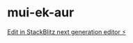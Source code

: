 # mui-ek-aur

[Edit in StackBlitz next generation editor ⚡️](https://stackblitz.com/~/github.com/nagvanshi9275/mui-ek-aur)